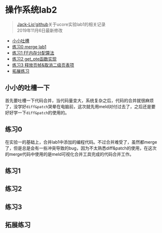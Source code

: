 # 操作系统lab2
> [Jack-Lio'github](https://github.com/Jack-Lio)关于ucore实验lab1的相关记录     
> 2019年11月6日最新修改

-   [小小吐槽](#小小吐槽)
-   [练习0 merge lab1](#练习1)
-   [练习1 FF内存分配算法](#练习1)
-   [练习2 get_pte函数实现](#练习2)
-   [练习3 释放页帧&取消二级页表项](#练习3)
-   [拓展练习](#拓展练习)

##  小小的吐槽一下
首先要吐槽一下代码合并，当代码量变大，系统复杂之后，代码的合并就很麻烦了，没学好`diff&patch`哭晕在电脑前，这次就先用meld对付过去了，之后还是要好好学一下`diff&patch`的使用的。
## 练习0
在实验一的基础上，合并lab1中添加的编程代码。不过合并难受了，虽然都merge了，但是总是会有一些冲突导致的bug，因为不太熟悉diff&patch的使用，在这次的merge代码中使用的是meld可视化合并工具完成的代码合并工作。
## 练习1

## 练习2

## 练习3

## 拓展练习
